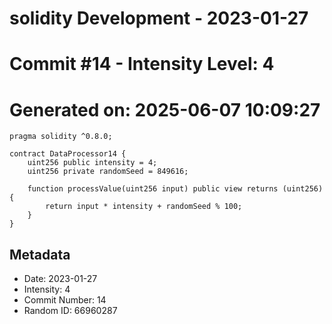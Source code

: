 ﻿# solidity Development - 2023-01-27
# Commit #14 - Intensity Level: 4
# Generated on: 2025-06-07 10:09:27
```solidity
pragma solidity ^0.8.0;

contract DataProcessor14 {
    uint256 public intensity = 4;
    uint256 private randomSeed = 849616;

    function processValue(uint256 input) public view returns (uint256) {
        return input * intensity + randomSeed % 100;
    }
}
```
## Metadata
- Date: 2023-01-27
- Intensity: 4
- Commit Number: 14
- Random ID: 66960287
